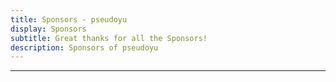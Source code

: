 ```yaml
---
title: Sponsors - pseudoyu
display: Sponsors
subtitle: Great thanks for all the Sponsors!
description: Sponsors of pseudoyu
---
```


<!-- @layout-full-width -->

<div class="prose pb5 mx-auto" slide-enter slide-enter-2>
  <SponsorButtons />
  <hr>
</div>

<div slide-enter slide-enter-4>
  <SponsorsView />
</div>
